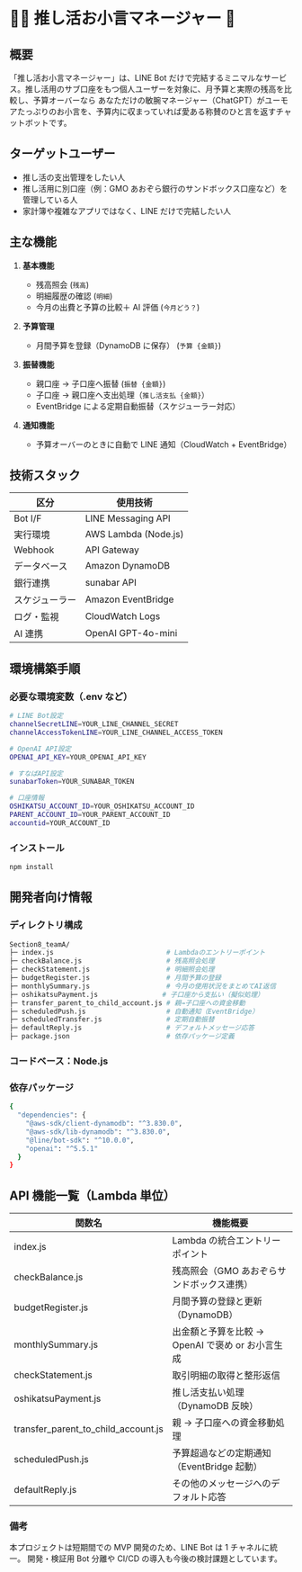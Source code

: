 # 🫰🏻 推し活お小言マネージャー 👛

## 概要

「推し活お小言マネージャー」は、LINE Bot だけで完結するミニマルなサービス。推し活用のサブ口座をもつ個人ユーザーを対象に、月予算と実際の残高を比較し、予算オーバーなら あなただけの敏腕マネージャー（ChatGPT）がユーモアたっぷりのお小言を、予算内に収まっていれば愛ある称賛のひと言を返すチャットボットです。

## ターゲットユーザー

- 推し活の支出管理をしたい人
- 推し活用に別口座（例：GMO あおぞら銀行のサンドボックス口座など）を管理している人
- 家計簿や複雑なアプリではなく、LINE だけで完結したい人

## 主な機能

1. **基本機能**

   - 残高照会 (`残高`)
   - 明細履歴の確認 (`明細`)
   - 今月の出費と予算の比較＋ AI 評価 (`今月どう？`)

2. **予算管理**

   - 月間予算を登録（DynamoDB に保存） (`予算 {金額}`)

3. **振替機能**

   - 親口座 → 子口座へ振替 (`振替 {金額}`)
   - 子口座 → 親口座へ支出処理（`推し活支払 {金額}`）
   - EventBridge による定期自動振替（スケジューラー対応）

4. **通知機能**
   - 予算オーバーのときに自動で LINE 通知（CloudWatch + EventBridge）

## 技術スタック

| 区分           | 使用技術             |
| -------------- | -------------------- |
| Bot I/F        | LINE Messaging API   |
| 実行環境       | AWS Lambda (Node.js) |
| Webhook        | API Gateway          |
| データベース   | Amazon DynamoDB      |
| 銀行連携       | sunabar API          |
| スケジューラー | Amazon EventBridge   |
| ログ・監視     | CloudWatch Logs      |
| AI 連携        | OpenAI GPT-4o-mini   |

## 環境構築手順

### 必要な環境変数（.env など）

```bash
# LINE Bot設定
channelSecretLINE=YOUR_LINE_CHANNEL_SECRET
channelAccessTokenLINE=YOUR_LINE_CHANNEL_ACCESS_TOKEN

# OpenAI API設定
OPENAI_API_KEY=YOUR_OPENAI_API_KEY

# すなばAPI設定
sunabarToken=YOUR_SUNABAR_TOKEN

# 口座情報
OSHIKATSU_ACCOUNT_ID=YOUR_OSHIKATSU_ACCOUNT_ID
PARENT_ACCOUNT_ID=YOUR_PARENT_ACCOUNT_ID
accountid=YOUR_ACCOUNT_ID
```

### インストール

```bash
npm install
```

## 開発者向け情報

### ディレクトリ構成

```bash
Section8_teamA/
├─ index.js                            # Lambdaのエントリーポイント
├─ checkBalance.js                     # 残高照会処理
├─ checkStatement.js                   # 明細照会処理
├─ budgetRegister.js                   # 月間予算の登録
├─ monthlySummary.js                   # 今月の使用状況をまとめてAI返信
├─ oshikatsuPayment.js                # 子口座から支払い（擬似処理）
├─ transfer_parent_to_child_account.js # 親→子口座への資金移動
├─ scheduledPush.js                    # 自動通知（EventBridge）
├─ scheduledTransfer.js                # 定期自動振替
├─ defaultReply.js                     # デフォルトメッセージ応答
├─ package.json                        # 依存パッケージ定義
```

### コードベース：Node.js

### 依存パッケージ

```bash
{
  "dependencies": {
    "@aws-sdk/client-dynamodb": "^3.830.0",
    "@aws-sdk/lib-dynamodb": "^3.830.0",
    "@line/bot-sdk": "^10.0.0",
    "openai": "^5.5.1"
  }
}
```

## API 機能一覧（Lambda 単位）

| 関数名                              | 機能概要                                         |
| ----------------------------------- | ------------------------------------------------ |
| index.js                            | Lambda の統合エントリーポイント                  |
| checkBalance.js                     | 残高照会（GMO あおぞらサンドボックス連携）       |
| budgetRegister.js                   | 月間予算の登録と更新（DynamoDB）                 |
| monthlySummary.js                   | 出金額と予算を比較 → OpenAI で褒め or お小言生成 |
| checkStatement.js                   | 取引明細の取得と整形返信                         |
| oshikatsuPayment.js                 | 推し活支払い処理（DynamoDB 反映）                |
| transfer_parent_to_child_account.js | 親 → 子口座への資金移動処理                      |
| scheduledPush.js                    | 予算超過などの定期通知（EventBridge 起動）       |
| defaultReply.js                     | その他のメッセージへのデフォルト応答             |

### 備考

本プロジェクトは短期間での MVP 開発のため、LINE Bot は 1 チャネルに統一。
開発・検証用 Bot 分離や CI/CD の導入も今後の検討課題としています。
